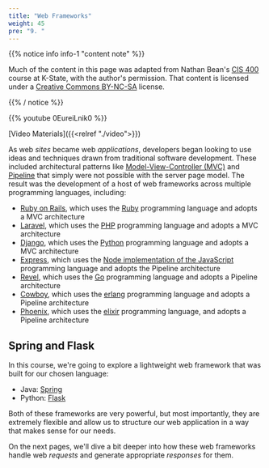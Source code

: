 ```yaml
---
title: "Web Frameworks"
weight: 45
pre: "9. "
---
```


{{% notice info info-1 "content note" %}}

Much of the content in this page was adapted from Nathan Bean's [CIS 400](https://textbooks.cs.ksu.edu/cis400/3-web-development/02-aspdotnet/05-web-frameworks/) course at K-State, with the author's permission. That content is licensed under a [Creative Commons BY-NC-SA](https://creativecommons.org/licenses/by-nc-sa/4.0/) license.

{{% / notice %}}

{{% youtube 0EureiLnik0 %}}

[Video Materials]({{<relref "./video">}})

As web _sites_ became web _applications_, developers began looking to use ideas and techniques drawn from traditional software development.  These included architectural patterns like [Model-View-Controller (MVC)](https://en.wikipedia.org/wiki/Model%E2%80%93view%E2%80%93controller) and [Pipeline](https://en.wikipedia.org/wiki/Pipeline_(software)) that simply were not possible with the server page model.  The result was the development of a host of web frameworks across multiple programming languages, including:

* [Ruby on Rails](https://rubyonrails.org/), which uses the [Ruby](https://www.ruby-lang.org/en/) programming language and adopts a MVC architecture
* [Laravel](https://laravel.com/), which uses the [PHP](https://www.php.net/) programming language and adopts a MVC architecture
* [Django](https://www.djangoproject.com/), which uses the [Python](https://www.python.org/) programming language and adopts a MVC architecture
* [Express](https://expressjs.com/), which uses the [Node implementation of the JavaScript](https://nodejs.org/en/) programming language and adopts the Pipeline architecture
* [Revel](https://revel.github.io/), which uses the [Go](https://golang.org/) programming language and adopts a Pipeline architecture
* [Cowboy](https://github.com/ninenines/cowboy), which uses the [erlang](https://www.erlang.org/) programming language and adopts a Pipeline architecture
* [Phoenix](https://www.phoenixframework.org/), which uses the [elixir](https://elixir-lang.org/) programming language, and adopts a Pipeline architecture

## Spring and Flask

In this course, we're going to explore a lightweight web framework that was built for our chosen language:

* Java: [Spring](https://spring.io/)
* Python: [Flask](https://palletsprojects.com/p/flask/)

Both of these frameworks are very powerful, but most importantly, they are extremely flexible and allow us to structure our web application in a way that makes sense for our needs.

On the next pages, we'll dive a bit deeper into how these web frameworks handle web _requests_ and generate appropriate _responses_ for them.
